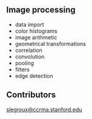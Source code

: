 ## Image processing

- data import
- color histograms
- image arithmetic
- geometrical transformations
- correlation
- convolution
- pooling
- filters
- edge detection

## Contributors
slegroux@ccrma.stanford.edu